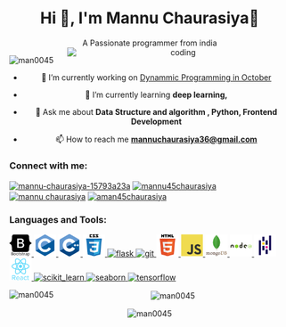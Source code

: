 <h1 align="center">Hi 👋, I'm Mannu Chaurasiya🤑</h1>
<div align= "center"> <img src = ""
<h3 align="center">A Passionate programmer from india</h3>
<img align = "right" alt = "coding" width="400" src = "https://media0.giphy.com/media/HscDLzkO8EOTmgkhQP/giphy.gif?cid=ecf05e4739biuui6xfhrl2wm8dk656pl5chwizgw48yeosyp&ep=v1_gifs_search&rid=giphy.gif&ct=g">
<p align="left"> <img src="https://komarev.com/ghpvc/?username=man0045&label=Profile%20views&color=0e75b6&style=flat" alt="man0045" /> </p>

- 🔭 I’m currently working on [Dynammic Programming in October](https://github.com/man0045/Data_Structure_with_Cpp)

- 🌱 I’m currently learning **deep learning,**

- 💬 Ask me about **Data Structure and algorithm , Python, Frontend Development**

- 📫 How to reach me **mannuchaurasiya36@gmail.com**

<h3 align="left">Connect with me:</h3>
<p align="left">
<a href="https://linkedin.com/in/mannu-chaurasiya-15793a23a" target="blank"><img align="center" src="https://raw.githubusercontent.com/rahuldkjain/github-profile-readme-generator/master/src/images/icons/Social/linked-in-alt.svg" alt="mannu-chaurasiya-15793a23a" height="30" width="40" /></a>
<a href="https://instagram.com/mannu45chaurasiya" target="blank"><img align="center" src="https://raw.githubusercontent.com/rahuldkjain/github-profile-readme-generator/master/src/images/icons/Social/instagram.svg" alt="mannu45chaurasiya" height="30" width="40" /></a>
<a href="https://www.leetcode.com/mannu chaurasiya" target="blank"><img align="center" src="https://raw.githubusercontent.com/rahuldkjain/github-profile-readme-generator/master/src/images/icons/Social/leet-code.svg" alt="mannu chaurasiya" height="30" width="40" /></a>
<a href="https://auth.geeksforgeeks.org/user/aman45chaurasiya" target="blank"><img align="center" src="https://raw.githubusercontent.com/rahuldkjain/github-profile-readme-generator/master/src/images/icons/Social/geeks-for-geeks.svg" alt="aman45chaurasiya" height="30" width="40" /></a>
</p>

<h3 align="left">Languages and Tools:</h3>
<p align="left"> <a href="https://getbootstrap.com" target="_blank" rel="noreferrer"> <img src="https://raw.githubusercontent.com/devicons/devicon/master/icons/bootstrap/bootstrap-plain-wordmark.svg" alt="bootstrap" width="40" height="40"/> </a> <a href="https://www.cprogramming.com/" target="_blank" rel="noreferrer"> <img src="https://raw.githubusercontent.com/devicons/devicon/master/icons/c/c-original.svg" alt="c" width="40" height="40"/> </a> <a href="https://www.w3schools.com/cpp/" target="_blank" rel="noreferrer"> <img src="https://raw.githubusercontent.com/devicons/devicon/master/icons/cplusplus/cplusplus-original.svg" alt="cplusplus" width="40" height="40"/> </a> <a href="https://www.w3schools.com/css/" target="_blank" rel="noreferrer"> <img src="https://raw.githubusercontent.com/devicons/devicon/master/icons/css3/css3-original-wordmark.svg" alt="css3" width="40" height="40"/> </a> <a href="https://flask.palletsprojects.com/" target="_blank" rel="noreferrer"> <img src="https://www.vectorlogo.zone/logos/pocoo_flask/pocoo_flask-icon.svg" alt="flask" width="40" height="40"/> </a> <a href="https://git-scm.com/" target="_blank" rel="noreferrer"> <img src="https://www.vectorlogo.zone/logos/git-scm/git-scm-icon.svg" alt="git" width="40" height="40"/> </a> <a href="https://www.w3.org/html/" target="_blank" rel="noreferrer"> <img src="https://raw.githubusercontent.com/devicons/devicon/master/icons/html5/html5-original-wordmark.svg" alt="html5" width="40" height="40"/> </a> <a href="https://developer.mozilla.org/en-US/docs/Web/JavaScript" target="_blank" rel="noreferrer"> <img src="https://raw.githubusercontent.com/devicons/devicon/master/icons/javascript/javascript-original.svg" alt="javascript" width="40" height="40"/> </a> <a href="https://www.mongodb.com/" target="_blank" rel="noreferrer"> <img src="https://raw.githubusercontent.com/devicons/devicon/master/icons/mongodb/mongodb-original-wordmark.svg" alt="mongodb" width="40" height="40"/> </a> <a href="https://nodejs.org" target="_blank" rel="noreferrer"> <img src="https://raw.githubusercontent.com/devicons/devicon/master/icons/nodejs/nodejs-original-wordmark.svg" alt="nodejs" width="40" height="40"/> </a> <a href="https://pandas.pydata.org/" target="_blank" rel="noreferrer"> <img src="https://raw.githubusercontent.com/devicons/devicon/2ae2a900d2f041da66e950e4d48052658d850630/icons/pandas/pandas-original.svg" alt="pandas" width="40" height="40"/> </a> <a href="https://reactjs.org/" target="_blank" rel="noreferrer"> <img src="https://raw.githubusercontent.com/devicons/devicon/master/icons/react/react-original-wordmark.svg" alt="react" width="40" height="40"/> </a> <a href="https://scikit-learn.org/" target="_blank" rel="noreferrer"> <img src="https://upload.wikimedia.org/wikipedia/commons/0/05/Scikit_learn_logo_small.svg" alt="scikit_learn" width="40" height="40"/> </a> <a href="https://seaborn.pydata.org/" target="_blank" rel="noreferrer"> <img src="https://seaborn.pydata.org/_images/logo-mark-lightbg.svg" alt="seaborn" width="40" height="40"/> </a> <a href="https://www.tensorflow.org" target="_blank" rel="noreferrer"> <img src="https://www.vectorlogo.zone/logos/tensorflow/tensorflow-icon.svg" alt="tensorflow" width="40" height="40"/> </a> </p>

<p><img align="left" src="https://github-readme-stats.vercel.app/api/top-langs?username=man0045&show_icons=true&locale=en&layout=compact" alt="man0045" /></p>

<p>&nbsp;<img align="center" src="https://github-readme-stats.vercel.app/api?username=man0045&show_icons=true&locale=en" alt="man0045" /></p>

<p><img align="center" src="https://github-readme-streak-stats.herokuapp.com/?user=man0045&" alt="man0045" /></p>

